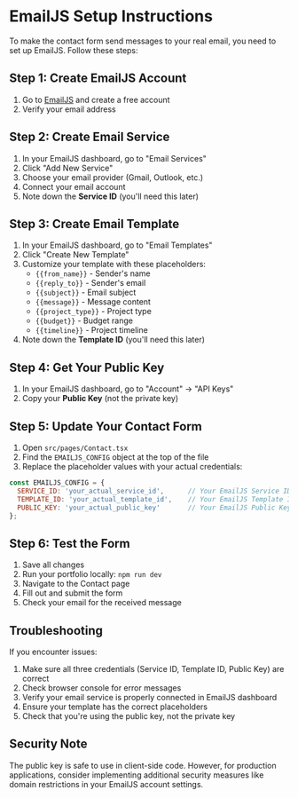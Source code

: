 # EmailJS Setup Instructions

To make the contact form send messages to your real email, you need to set up EmailJS. Follow these steps:

## Step 1: Create EmailJS Account

1. Go to [EmailJS](https://www.emailjs.com/) and create a free account
2. Verify your email address

## Step 2: Create Email Service

1. In your EmailJS dashboard, go to "Email Services"
2. Click "Add New Service"
3. Choose your email provider (Gmail, Outlook, etc.)
4. Connect your email account
5. Note down the **Service ID** (you'll need this later)

## Step 3: Create Email Template

1. In your EmailJS dashboard, go to "Email Templates"
2. Click "Create New Template"
3. Customize your template with these placeholders:
   - `{{from_name}}` - Sender's name
   - `{{reply_to}}` - Sender's email
   - `{{subject}}` - Email subject
   - `{{message}}` - Message content
   - `{{project_type}}` - Project type
   - `{{budget}}` - Budget range
   - `{{timeline}}` - Project timeline
4. Note down the **Template ID** (you'll need this later)

## Step 4: Get Your Public Key

1. In your EmailJS dashboard, go to "Account" → "API Keys"
2. Copy your **Public Key** (not the private key)

## Step 5: Update Your Contact Form

1. Open `src/pages/Contact.tsx`
2. Find the `EMAILJS_CONFIG` object at the top of the file
3. Replace the placeholder values with your actual credentials:

```javascript
const EMAILJS_CONFIG = {
  SERVICE_ID: 'your_actual_service_id',      // Your EmailJS Service ID
  TEMPLATE_ID: 'your_actual_template_id',    // Your EmailJS Template ID
  PUBLIC_KEY: 'your_actual_public_key'       // Your EmailJS Public Key
};
```

## Step 6: Test the Form

1. Save all changes
2. Run your portfolio locally: `npm run dev`
3. Navigate to the Contact page
4. Fill out and submit the form
5. Check your email for the received message

## Troubleshooting

If you encounter issues:

1. Make sure all three credentials (Service ID, Template ID, Public Key) are correct
2. Check browser console for error messages
3. Verify your email service is properly connected in EmailJS dashboard
4. Ensure your template has the correct placeholders
5. Check that you're using the public key, not the private key

## Security Note

The public key is safe to use in client-side code. However, for production applications, consider implementing additional security measures like domain restrictions in your EmailJS account settings.